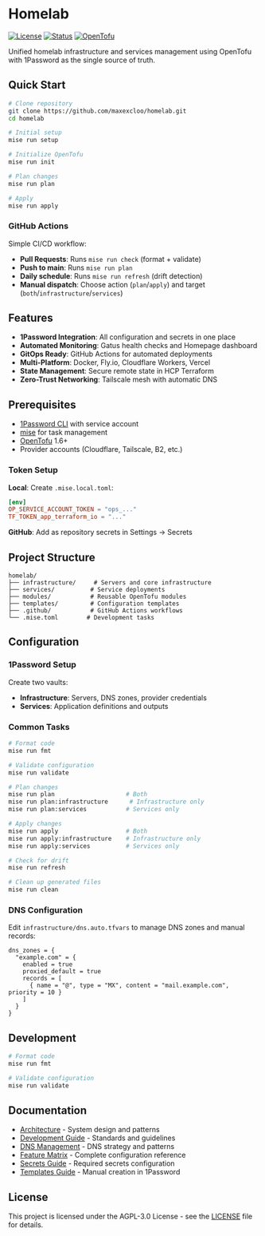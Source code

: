 # Homelab

[![License](https://img.shields.io/badge/license-AGPL--3.0-blue.svg)](LICENSE)
[![Status](https://img.shields.io/badge/status-active-success)](https://github.com/maxexcloo/homelab)
[![OpenTofu](https://img.shields.io/badge/OpenTofu-1.6+-blue)](https://opentofu.org/)

Unified homelab infrastructure and services management using OpenTofu with 1Password as the single source of truth.

## Quick Start

```bash
# Clone repository
git clone https://github.com/maxexcloo/homelab.git
cd homelab

# Initial setup
mise run setup

# Initialize OpenTofu
mise run init

# Plan changes
mise run plan

# Apply
mise run apply
```

### GitHub Actions

Simple CI/CD workflow:

- **Pull Requests**: Runs `mise run check` (format + validate)
- **Push to main**: Runs `mise run plan`
- **Daily schedule**: Runs `mise run refresh` (drift detection)
- **Manual dispatch**: Choose action (`plan`/`apply`) and target (`both`/`infrastructure`/`services`)

## Features

- **1Password Integration**: All configuration and secrets in one place
- **Automated Monitoring**: Gatus health checks and Homepage dashboard
- **GitOps Ready**: GitHub Actions for automated deployments
- **Multi-Platform**: Docker, Fly.io, Cloudflare Workers, Vercel
- **State Management**: Secure remote state in HCP Terraform
- **Zero-Trust Networking**: Tailscale mesh with automatic DNS

## Prerequisites

- [1Password CLI](https://1password.com/downloads/command-line/) with service account
- [mise](https://mise.jdx.dev/) for task management
- [OpenTofu](https://opentofu.org/) 1.6+
- Provider accounts (Cloudflare, Tailscale, B2, etc.)

### Token Setup

**Local**: Create `.mise.local.toml`:
```toml
[env]
OP_SERVICE_ACCOUNT_TOKEN = "ops_..."
TF_TOKEN_app_terraform_io = "..."
```

**GitHub**: Add as repository secrets in Settings → Secrets

## Project Structure

```
homelab/
├── infrastructure/     # Servers and core infrastructure
├── services/          # Service deployments
├── modules/           # Reusable OpenTofu modules
├── templates/         # Configuration templates
├── .github/           # GitHub Actions workflows
└── .mise.toml        # Development tasks
```

## Configuration

### 1Password Setup

Create two vaults:
- **Infrastructure**: Servers, DNS zones, provider credentials
- **Services**: Application definitions and outputs

### Common Tasks

```bash
# Format code
mise run fmt

# Validate configuration
mise run validate

# Plan changes
mise run plan                    # Both
mise run plan:infrastructure      # Infrastructure only
mise run plan:services           # Services only

# Apply changes
mise run apply                   # Both
mise run apply:infrastructure    # Infrastructure only
mise run apply:services          # Services only

# Check for drift
mise run refresh

# Clean up generated files
mise run clean
```

### DNS Configuration

Edit `infrastructure/dns.auto.tfvars` to manage DNS zones and manual records:

```hcl
dns_zones = {
  "example.com" = {
    enabled = true
    proxied_default = true
    records = [
      { name = "@", type = "MX", content = "mail.example.com", priority = 10 }
    ]
  }
}
```

## Development

```bash
# Format code
mise run fmt

# Validate configuration
mise run validate
```

## Documentation

- [Architecture](ARCHITECTURE.md) - System design and patterns
- [Development Guide](CLAUDE.md) - Standards and guidelines
- [DNS Management](DNS_ARCHITECTURE.md) - DNS strategy and patterns
- [Feature Matrix](FEATURE_MATRIX.md) - Complete configuration reference
- [Secrets Guide](SECRETS.md) - Required secrets configuration
- [Templates Guide](TEMPLATES.md) - Manual creation in 1Password

## License

This project is licensed under the AGPL-3.0 License - see the [LICENSE](LICENSE) file for details.
